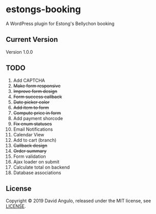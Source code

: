 # estongs-booking
A WordPress plugin for Estong's Bellychon booking

## Current Version
Version 1.0.0

## TODO
1. Add CAPTCHA
2. ~~Make form responsive~~
3. ~~Improve form design~~
4. ~~Form success callback~~
5. ~~Date picker color~~
6. ~~Add item to form~~
7. ~~Compute price in form~~
8. Add payment shorcode
9. ~~Fix enum statuses~~
10. Email Notifications
11. Calendar View
12. Add to cart (branch)
13. ~~Callback design~~
14. ~~Order summary~~
15. Form validation
16. Ajax loader on submit
17. Calculate total on backend
18. Database associations

## License
Copyright © 2019 David Angulo, released under the MIT license, see [LICENSE](LICENSE).
